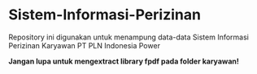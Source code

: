 # Sistem-Informasi-Perizinan
Repository ini digunakan untuk menampung data-data Sistem Informasi Perizinan Karyawan PT PLN Indonesia Power


**Jangan lupa untuk mengextract library fpdf pada folder karyawan!**
